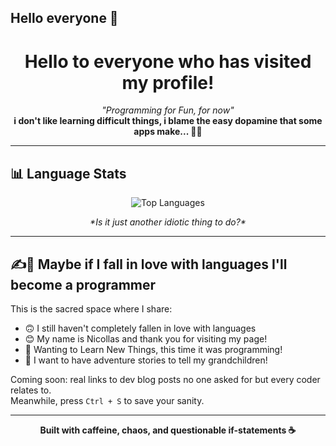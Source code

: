 ## Hello everyone 👋
<h1 align="center"> Hello to everyone who has visited my profile!</h1>

<p align="center">
  <em>"Programming for Fun, for now"</em><br>
  <strong>i don't like learning difficult things, i blame the easy dopamine that some apps make... 💭🙃</strong>
</p>

<hr>

<h2>📊 Language Stats</h2>

<p align="center">
  <img src="https://github-readme-stats.vercel.app/api/top-langs/?username=LasFhubs&layout=compact&langs_count=8&theme=tokyonight" alt="Top Languages">
</p>

<p align="center"><em>*Is it just another idiotic thing to do?*</em></p>

<hr>

<h2>✍💭 Maybe if I fall in love with languages I'll become a programmer</h2>

<p>
  This is the sacred space where I share:
  <ul>
    <li>🙃 I still haven't completely fallen in love with languages</li>
    <li>😊 My name is Nicollas and thank you for visiting my page!</li>
    <li>🚀 Wanting to Learn New Things, this time it was programming!</li>
    <li>👴 I want to have adventure stories to tell my grandchildren!</li>
  </ul>
</p>

<p>
  Coming soon: real links to dev blog posts no one asked for but every coder relates to.<br>
  Meanwhile, press <code>Ctrl + S</code> to save your sanity.
</p>

<hr>

<p align="center">
  <strong>Built with caffeine, chaos, and questionable if-statements ☕</strong>
</p>

